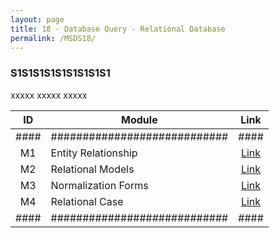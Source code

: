 ```yaml
---
layout: page
title: 18 - Database Query - Relational Database
permalink: /MSDS18/
---
```


<h3>S1S1S1S1S1S1S1S1S1</h3>

xxxxx xxxxx xxxxx

| ID | Module                     |Link|
|:--:|----------------------------|:--:|
|####|############################|####|
| M1 |Entity Relationship         |[Link](/02-MSDS-Courses/MSDS16/M1/)|
| M2 |Relational Models           |[Link](/02-MSDS-Courses/MSDS16/M2/)|
| M3 |Normalization Forms         |[Link](/02-MSDS-Courses/MSDS16/M3/)|
| M4 |Relational Case             |[Link](/02-MSDS-Courses/MSDS16/M4/)|
|####|############################|####|

